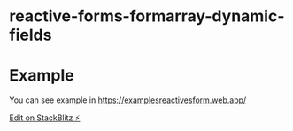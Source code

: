 # reactive-forms-formarray-dynamic-fields

# Example
You can see example in https://examplesreactivesform.web.app/

[Edit on StackBlitz ⚡️](https://stackblitz.com/edit/reactive-forms-formarray-dynamic-fields)